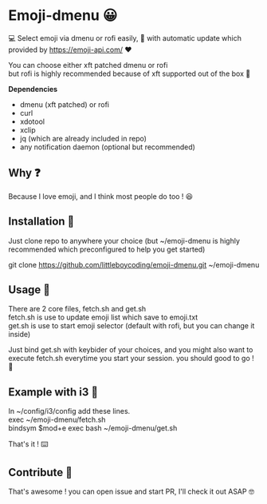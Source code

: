 # Emoji-dmenu 😀
💻 Select emoji via dmenu or rofi easily, 🚧 with automatic update which provided by https://emoji-api.com/ ❤️

You can choose either xft patched dmenu or rofi  
but rofi is highly recommended because of xft supported out of the box 🤖  

**Dependencies**  
- dmenu (xft patched) or rofi  
- curl  
- xdotool
- xclip
- jq (which are already included in repo)  
- any notification daemon (optional but recommended)  

## Why ❓
Because I love emoji, and I think most people do too ! 😆

## Installation 📁
Just clone repo to anywhere your choice (but ~/emoji-dmenu is highly recommended which preconfigured to help you get started)

git clone https://github.com/littleboycoding/emoji-dmenu.git ~/emoji-dmenu

## Usage 🧰  
There are 2 core files, fetch.sh and get.sh  
fetch.sh is use to update emoji list which save to emoji.txt  
get.sh is use to start emoji selector (default with rofi, but you can change it inside)
  
Just bind get.sh with keybider of your choices, and you might also want to execute fetch.sh everytime you start your session. you should good to go ! 🦸

## Example with i3 🧙
In ~/config/i3/config add these lines.  
exec ~/emoji-dmenu/fetch.sh  
bindsym $mod+e exec bash ~/emoji-dmenu/get.sh 

That's it ! ⌨️

## Contribute 🎁
That's awesome ! you can open issue and start PR, I'll check it out ASAP 🤓
